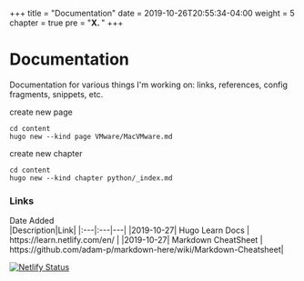 +++
title = "Documentation"
date = 2019-10-26T20:55:34-04:00
weight = 5
chapter = true
pre = "<b>X. </b>"
+++

# Documentation

Documentation for various things I'm working on: links, references, config fragments, snippets, etc.


create new page
```
cd content
hugo new --kind page VMware/MacVMware.md
```

create new chapter
```
cd content
hugo new --kind chapter python/_index.md
```


### Links


<div style="width:95px">Date Added</div>|Description|Link|
|:---|:---|---|
|2019-10-27| Hugo Learn Docs | https://learn.netlify.com/en/ |
|2019-10-27| Markdown CheatSheet | https://github.com/adam-p/markdown-here/wiki/Markdown-Cheatsheet|


[![Netlify Status](https://api.netlify.com/api/v1/badges/4e3380ac-4932-431a-8c59-3fb1acf08693/deploy-status)](https://app.netlify.com/sites/notch-docs/deploys)
